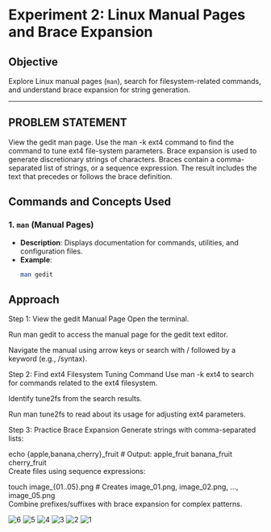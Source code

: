 # Experiment 2: Linux Manual Pages and Brace Expansion

## **Objective**  
Explore Linux manual pages (`man`), search for filesystem-related commands, and understand brace expansion for string generation.

---

## **PROBLEM STATEMENT**
View the gedit man page.
Use the man -k ext4 command to find the command to tune ext4 file-system parameters.
Brace expansion is used to generate discretionary strings of characters. Braces contain a comma-separated list of strings,
or a sequence expression. The result includes the text that precedes or follows the brace definition.
## **Commands and Concepts Used**

### 1. `man` (Manual Pages)  
- **Description**: Displays documentation for commands, utilities, and configuration files.  
- **Example**:  
  ```bash  
  man gedit
## **Approach**
Step 1: View the gedit Manual Page
Open the terminal.

Run man gedit to access the manual page for the gedit text editor.

Navigate the manual using arrow keys or search with / followed by a keyword (e.g., /syntax).

Step 2: Find ext4 Filesystem Tuning Command
Use man -k ext4 to search for commands related to the ext4 filesystem.

Identify tune2fs from the search results.

Run man tune2fs to read about its usage for adjusting ext4 parameters.

Step 3: Practice Brace Expansion
Generate strings with comma-separated lists:


echo {apple,banana,cherry}_fruit  # Output: apple_fruit banana_fruit cherry_fruit  
Create files using sequence expressions:


touch image_{01..05}.png  # Creates image_01.png, image_02.png, ..., image_05.png  
Combine prefixes/suffixes with brace expansion for complex patterns.


![6](https://github.com/user-attachments/assets/e45ce250-5938-4f3a-b5c7-21e8b5c092a5)
![5](https://github.com/user-attachments/assets/2b4a3640-ff61-4a88-aa6d-0136453e3a9b)
![4](https://github.com/user-attachments/assets/a9a4f43d-c1d3-4deb-ba7a-31e97a6def30)
![3](https://github.com/user-attachments/assets/89c54ddd-9ea3-451b-ad3b-59f5066e25a0)
![2](https://github.com/user-attachments/assets/198877d7-df45-4fa4-9bb0-4f0500170060)
![1](https://github.com/user-attachments/assets/3d058b88-ead5-4273-936b-0a4c26a46f79)







  
